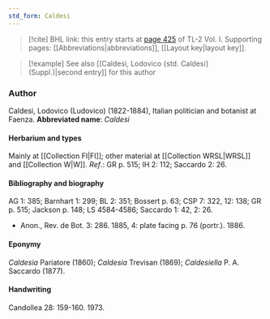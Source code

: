 ```yaml
---
std_form: Caldesi
---
```


> [!cite] BHL link: this entry starts at [page 425](https://www.biodiversitylibrary.org/page/33120556) of TL-2 Vol. I.
> Supporting pages: [[Abbreviations|abbreviations]], [[Layout key|layout key]].

> [!example] See also [[Caldesi, Lodovico {std. Caldesi} (Suppl.)|second entry]] for this author

### Author

Caldesi, Lodovico (Ludovico) (1822-1884), Italian politician and botanist at Faenza. 
**Abbreviated name**: *Caldesi*

#### Herbarium and types

Mainly at [[Collection FI|FI]]; other material at [[Collection WRSL|WRSL]] and [[Collection W|W]].
*Ref*.: GR p. 515; IH 2: 112; Saccardo 2: 26.

#### Bibliography and biography

AG 1: 385; Barnhart 1: 299; BL 2: 351; Bossert p. 63; CSP 7: 322, 12: 138; GR p. 515; Jackson p. 148; LS 4584-4586; Saccardo 1: 42, 2: 26.
- Anon., Rev. de Bot. 3: 286. 1885, 4: plate facing p. 76 (portr.). 1886.

#### Eponymy

*Caldesia* Pariatore (1860); *Caldesia* Trevisan (1869); *Caldesiella* P. A. Saccardo (1877).

#### Handwriting

Candollea 28: 159-160. 1973.

